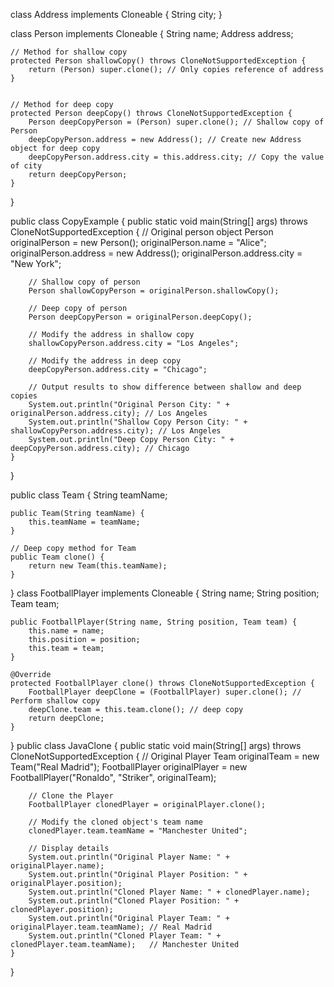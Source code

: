 class Address implements Cloneable {
	String city;
}


class Person implements Cloneable {
	String name;
	Address address;

	// Method for shallow copy
	protected Person shallowCopy() throws CloneNotSupportedException {
		return (Person) super.clone(); // Only copies reference of address
	}


	// Method for deep copy
	protected Person deepCopy() throws CloneNotSupportedException {
		Person deepCopyPerson = (Person) super.clone(); // Shallow copy of Person
		deepCopyPerson.address = new Address(); // Create new Address object for deep copy
		deepCopyPerson.address.city = this.address.city; // Copy the value of city
		return deepCopyPerson;
	}
}

public class CopyExample {
	public static void main(String[] args) throws CloneNotSupportedException {
		// Original person object
		Person originalPerson = new Person();
		originalPerson.name = "Alice";
		originalPerson.address = new Address();
		originalPerson.address.city = "New York";

		// Shallow copy of person
		Person shallowCopyPerson = originalPerson.shallowCopy();

		// Deep copy of person
		Person deepCopyPerson = originalPerson.deepCopy();

		// Modify the address in shallow copy
		shallowCopyPerson.address.city = "Los Angeles";

		// Modify the address in deep copy
		deepCopyPerson.address.city = "Chicago";

		// Output results to show difference between shallow and deep copies
		System.out.println("Original Person City: " + originalPerson.address.city); // Los Angeles
		System.out.println("Shallow Copy Person City: " + shallowCopyPerson.address.city); // Los Angeles
		System.out.println("Deep Copy Person City: " + deepCopyPerson.address.city); // Chicago
	}
}

public class Team {
	String teamName;

	public Team(String teamName) {
		this.teamName = teamName;
	}

	// Deep copy method for Team
	public Team clone() {
		return new Team(this.teamName);
	}

}
class FootballPlayer implements Cloneable {
	String name;
	String position;
	Team team; 

	public FootballPlayer(String name, String position, Team team) {
		this.name = name;
		this.position = position;
		this.team = team;
	}

	@Override
	protected FootballPlayer clone() throws CloneNotSupportedException {
		FootballPlayer deepClone = (FootballPlayer) super.clone(); // Perform shallow copy
		deepClone.team = this.team.clone(); // deep copy
		return deepClone;
	}

}
public class JavaClone {
	public static void main(String[] args) throws CloneNotSupportedException {
        // Original Player
        Team originalTeam = new Team("Real Madrid");
        FootballPlayer originalPlayer = new FootballPlayer("Ronaldo", "Striker", originalTeam);

        // Clone the Player
        FootballPlayer clonedPlayer = originalPlayer.clone();

        // Modify the cloned object's team name
        clonedPlayer.team.teamName = "Manchester United";

        // Display details
        System.out.println("Original Player Name: " + originalPlayer.name);
		System.out.println("Original Player Position: " + originalPlayer.position);
		System.out.println("Cloned Player Name: " + clonedPlayer.name);
		System.out.println("Cloned Player Position: " + clonedPlayer.position);
        System.out.println("Original Player Team: " + originalPlayer.team.teamName); // Real Madrid
        System.out.println("Cloned Player Team: " + clonedPlayer.team.teamName);   // Manchester United
    }
}
